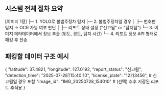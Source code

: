 ## 시스템 전체 절차 요약

[이미지 1장]
 ├─ 1. YOLO로 불법주정차 탐지
 ├─ 2. 불법주정차일 경우
 │    ├─ 번호판 탐지 → OCR 가능 여부 판단
 │    ├─ 리포트 상태 설정 ("신고됨" or "탐지됨")
 └─ 3. 이미지 메타데이터에서 정보 추출
      (위도, 경도, 탐지 시간)
 └─ 4. 리포트 정보 API 형태로 패킹 후 전송


## 패킹할 데이터 구조 예시
{
  "latitude": 37.4821,
  "longitude": 127.0192,
  "report_status": "신고됨",
  "detection_time": "2025-07-28T15:40:10",
  "license_plate": "12가3456",   # 신고됨일 경우 포함
  "image_id": "IMG_20250728_154010"   # (선택) 추후 저장된 리포트 추적용
}
